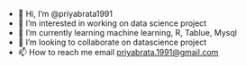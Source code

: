 - 👋 Hi, I’m @priyabrata1991
- 👀 I’m interested in working on data science project
- 🌱 I’m currently learning machine learning, R, Tablue, Mysql
- 💞️ I’m looking to collaborate on datascience project
- 📫 How to reach me email priyabrata.1991@gmail.com

<!---
priyabrata1991/priyabrata1991 is a ✨ special ✨ repository because its `README.md` (this file) appears on your GitHub profile.
You can click the Preview link to take a look at your changes.
--->
